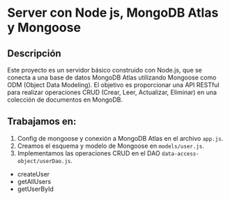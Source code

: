 # Server con Node js, MongoDB Atlas y Mongoose

## Descripción

Este proyecto es un servidor básico construido con Node.js, que se conecta a una base de datos MongoDB Atlas utilizando Mongoose como ODM (Object Data Modeling). El objetivo es proporcionar una API RESTful para realizar operaciones CRUD (Crear, Leer, Actualizar, Eliminar) en una colección de documentos en MongoDB.

## Trabajamos en:

1. Config de mongoose y conexión a MongoDB Atlas en el archivo `app.js`.
2. Creamos el esquema y modelo de Mongoose en `models/user.js`.
3. Implementamos las operaciones CRUD en el DAO `data-access-object/userDao.js`.

- createUser
- getAllUsers
- getUserById
